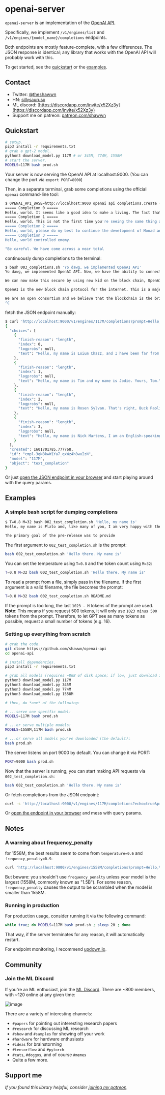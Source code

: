 # openai-server

`openai-server` is an implementation of the [OpenAI API](https://openai.com/blog/openai-api/).

Specifically, we implement `/v1/engines/list` and `/v1/engines/{model_name}/completions` endpoints.

Both endpoints are mostly feature-complete, with a few differences. The JSON response is identical; any library that works with the OpenAI API will probably work with this.

To get started, see the [quickstart](#Quickstart) or the [examples](#Examples).

## Contact

- Twitter: [@theshawwn](https://twitter.com/theshawwn)
- HN: [sillysaurusx](https://news.ycombinator.com/item?id=23346972)
- ML discord: [https://discordapp.com/invite/x52Xz3y](https://discordapp.com/invite/x52Xz3y)
- Support me on patreon: [patreon.com/shawwn](https://patreon.com/shawwn)

## Quickstart

```sh
# setup.
pip3 install -r requirements.txt
# grab a gpt-2 model.
python3 download_model.py 117M # or 345M, 774M, 1558M
# start the server.
MODELS=117M bash prod.sh
```
Your server is now serving the OpenAI API at localhost:9000. (You can change the port via `export PORT=8000`)

Then, in a separate terminal, grab some completions using the official `openai` command-line tool:
```sh
$ OPENAI_API_BASE=http://localhost:9000 openai api completions.create -e davinci -p 'Hello, world' -t 0.8 -M 16 -n 4
===== Completion 0 =====
Hello, world. It seems like a good idea to make a living. The fact that it
===== Completion 1 =====
Hello, world. This is not the first time you're seeing the same thing at any given
===== Completion 2 =====
Hello, world, please do my best to continue the development of Monad and its conforming
===== Completion 3 =====
Hello, world controlled enemy.

"Be careful. We have come across a near total
```

continuously dump completions to the terminal:
```sh
$ bash 003_completions.sh 'Yo dawg, we implemented OpenAI API'
Yo dawg, we implemented OpenAI API. Now, we have the ability to connect to Signal, a cryptographic data store.

We can now make this secure by using new kid on the block chain, OpenAI.

OpenAI is the new block chain protocol for the internet. This is a major milestone. As the internet becomes more open and open for everybody, it is important for us to have a robust, high-quality blockchain. It is also important that we never create an untraceable chain. The blockchain is the only way to guarantee that everyone has the same access to the network.

We are an open consortium and we believe that the blockchain is the bridge between the internet and the rest of the world. We're committed to this project. We believe that the blockchain is a bridge between the internet and
^C
```

fetch the JSON endpoint manually:
```sh
$ curl 'http://localhost:9000/v1/engines/117M/completions?prompt=Hello,%20my%20name%20is&max_tokens=32&n=4&temperature=0.9&echo=true'
{
  "choices": [
    {
      "finish-reason": "length",
      "index": 0,
      "logprobs": null,
      "text": "Hello, my name is Loium Chazz, and I have been far from satisfied with your departure. But I will, at least by some chance, give you permission to decide for"
    },
    {
      "finish-reason": "length",
      "index": 1,
      "logprobs": null,
      "text": "Hello, my name is Tim and my name is Jodie. Yours, Tom.\n\nTim: Oh hello, my name is Tim.\n\nJB: Where?'"
    },
    {
      "finish-reason": "length",
      "index": 2,
      "logprobs": null,
      "text": "Hello, my name is Rosen Sylvan. That's right, Buck Paoli, who was a member of the Board of Governors for George W. Bush in the 2009 Democratic primary\u2014"
    },
    {
      "finish-reason": "length",
      "index": 3,
      "logprobs": null,
      "text": "Hello, my name is Nick Martens, I am an English-speaking Canadian, University of Toronto, Mississauga, Canada. I work in a computer software company located in Canada."
    }
  ],
  "created": 1601701785.777768,
  "id": "cmpl-3qN8kwW1Ya7_qxWz4h8wuIzN",
  "model": "117M",
  "object": "text_completion"
}
```

Or just [open the JSON endpoint in your browser](http://localhost:9000/v1/engines/117M/completions?prompt=Hello,%20my%20name%20is&max_tokens=32&n=4&temperature=0.9&echo=true) and start playing around with the query params.

## Examples

### A simple bash script for dumping completions

```sh
$ T=0.8 M=32 bash 002_test_completion.sh 'Hello, my name is'
Hello, my name is Plato and, like many of you, I am very happy with the pre-release.

The primary goal of the pre-release was to provide
```

The first argument to `002_test_completion.sh` is the prompt:
```sh
bash 002_test_completion.sh 'Hello there. My name is'
```

You can set the temperature using `T=0.8` and the token count using `M=32`:
```sh
T=0.8 M=32 bash 002_test_completion.sh 'Hello there. My name is'
```

To read a prompt from a file, simply pass in the filename. If the first argument is a valid filename, the file becomes the prompt:
```sh
T=0.8 M=32 bash 002_test_completion.sh README.md
```

If the prompt is too long, the last `1023 - M` tokens of the prompt are used. **Note**: This means if you request 500 tokens, it will only use `1023 minus 500` tokens from the prompt. Therefore, to let GPT see as many tokens as possible, request a small number of tokens (e.g. 16).

### Setting up everything from scratch

```sh
# grab the code.
git clone https://github.com/shawwn/openai-api
cd openai-api

# install dependencies.
pip3 install -r requirements.txt

# grab all models (requires ~8GB of disk space; if low, just download 117M, which only requires 550MB)
python3 download_model.py 117M
python3 download_model.py 345M
python3 download_model.py 774M
python3 download_model.py 1558M

# then, do *one* of the following:

# ...serve one specific model:
MODELS=117M bash prod.sh

# ...or serve multiple models:
MODELS=1558M,117M bash prod.sh

# ...or serve all models you've downloaded (the default):
bash prod.sh
```

The server listens on port 9000 by default. You can change it via PORT:
```sh
PORT=9000 bash prod.sh
```

Now that the server is running, you can start making API requests via `002_test_completion.sh`:
```sh
bash 002_test_completion.sh 'Hello there. My name is'
```

Or fetch completions from the JSON endpoint:
```sh
curl -s 'http://localhost:9000/v1/engines/117M/completions?echo=true&prompt=Hello,%20world' | jq .choices[].text
```

Or [open the endpoint in your browser](http://localhost:9000/v1/engines/117M/completions?prompt=Hello,%20my%20name%20is&max_tokens=32&n=4&temperature=0.9&echo=true) and mess with query params.

## Notes

### A warning about frequency_penalty

for 1558M, the best results seem to come from `temperature=0.6` and `frequency_penalty=0.9`:
```sh
curl 'http://localhost:9000/v1/engines/1558M/completions?prompt=Hello,%20my%20name%20is&max_tokens=32&n=4&temperature=0.4&frequency_penalty=0.9&echo=true'
```

But beware: you shouldn't use `frequency_penalty` unless your model is the largest (1558M, commonly known as "1.5B"). For some reason, `frequency_penalty` causes the output to be scrambled when the model is smaller than 1558M.

### Running in production

For production usage, consider running it via the following command:

```sh
while true; do MODELS=117M bash prod.sh ; sleep 20 ; done
```

That way, if the server terminates for any reason, it will automatically restart.

For endpoint monitoring, I recommend [updown.io](https://updown.io/).

## Community

### Join the ML Discord

If you're an ML enthusiast, join the [ML Discord](https://discordapp.com/invite/x52Xz3y).
There are ~800 members, with ~120 online at any given time:

![image](https://user-images.githubusercontent.com/59632/84269906-bc7d2080-aade-11ea-8b4e-f78412855d43.png)

There are a variety of interesting channels:

- `#papers` for pointing out interesting research papers
- `#research` for discussing ML research
- `#show` and `#samples` for showing off your work
- `#hardware` for hardware enthusiasts
- `#ideas` for brainstorming
- `#tensorflow` and `#pytorch`
- `#cats`, `#doggos`, and of course `#memes`
- Quite a few more.

## Support me

*If you found this library helpful, consider [joining my patreon](https://patreon.com/shawwn).*

